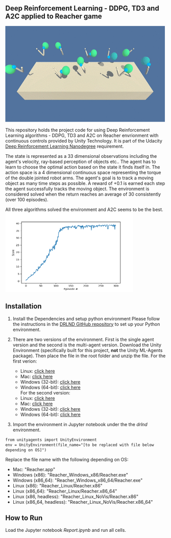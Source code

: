 ## Deep Reinforcement Learning - DDPG, TD3 and A2C applied to Reacher game
<img src='reacher.gif' width="500" height="300">

This repository holds the project code for using Deep Reinforcement Learning algorithms - DDPG, TD3 and A2C on Reacher envrionment with continuous controls provided by Unity Technology. It is part of the Udacity [Deep Reinforcement Learning Nanodegree](https://www.udacity.com/course/deep-reinforcement-learning-nanodegree--nd893) requirement. 

The state is represented as a 33 dimensional observations including the agent's velocity, ray-based perception of objects etc.. The agent has to learn to choose the optimal action based on the state it finds itself in. The action space is a 4 dimensional continuous space representing the torque of the double jointed robot arms. The agent's goal is to track a moving object as many time steps as possible. A reward of +0.1 is earned each step the agent successfully tracks the moving object. The environment is considered solved when the return reaches an average of 30 consistently (over 100 episodes). 

All three algorithms solved the environment and A2C seems to be the best.   
<img src='A2C_reacher.png' width="400" height="250">

## Installation
1. Install the Dependencies and setup python environment
Please follow the instructions in the [DRLND GitHub repository](https://github.com/udacity/deep-reinforcement-learning) to set up your Python environment.
2. There are two versions of the environment. First is the single agent version and the second is the multi-agent version. Download the Unity Environment (specifically built for this project, **not** the Unity ML-Agents package). Then place the file in the root folder and unzip the file.
For the first verion:
    * Linux: [click here](https://s3-us-west-1.amazonaws.com/udacity-drlnd/P2/Reacher/one_agent/Reacher_Linux.zip)
    * Mac: [click here](https://s3-us-west-1.amazonaws.com/udacity-drlnd/P2/Reacher/one_agent/Reacher.app.zip)
    * Windows (32-bit): [click here](https://s3-us-west-1.amazonaws.com/udacity-drlnd/P2/Reacher/one_agent/Reacher_Windows_x86.zip)
    * Windows (64-bit): [click here](https://s3-us-west-1.amazonaws.com/udacity-drlnd/P2/Reacher/one_agent/Reacher_Windows_x86_64.zip)    
For the second version:    
    * Linux: [click here](https://s3-us-west-1.amazonaws.com/udacity-drlnd/P2/Reacher/Reacher_Linux.zip)    
    * Mac: [click here](https://s3-us-west-1.amazonaws.com/udacity-drlnd/P2/Reacher/Reacher.app.zip)    
    * Windows (32-bit): [click here](https://s3-us-west-1.amazonaws.com/udacity-drlnd/P2/Reacher/Reacher_Windows_x86.zip)    
    * Windows (64-bit): [click here](https://s3-us-west-1.amazonaws.com/udacity-drlnd/P2/Reacher/Reacher_Windows_x86_64.zip)

3. Import the environment in Jupyter notebook under the the *drlnd* environment.
```
from unityagents import UnityEnvironment
env = UnityEnvironment(file_name="[to be replaced with file below depending on OS]")
```
Replace the file name with the following depending on OS:  
  * Mac: "Reacher.app"
  * Windows (x86): "Reacher_Windows_x86/Reacher.exe"
  * Windows (x86_64): "Reacher_Windows_x86_64/Reacher.exe"
  * Linux (x86): "Reacher_Linux/Reacher.x86"
  * Linux (x86_64): "Reacher_Linux/Reacher.x86_64"
  * Linux (x86, headless): "Reacher_Linux_NoVis/Reacher.x86"
  * Linux (x86_64, headless): "Reacher_Linux_NoVis/Reacher.x86_64"
## How to Run
Load the Jupyter notebook *Report.ipynb* and run all cells.
